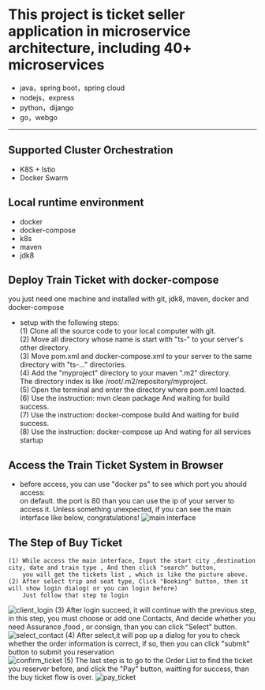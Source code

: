 This project is ticket seller application in microservice architecture, including 40+ microservices
=========================

- java，spring boot，spring cloud
- nodejs，express
- python，dijango
- go，webgo

---
## Supported Cluster Orchestration
- K8S + Istio
- Docker Swarm

##  Local runtime environment
- docker
- docker-compose
- k8s
- maven
- jdk8

## Deploy Train Ticket with docker-compose

  you just need one machine and installed with  git, jdk8, maven, docker and docker-compose
- setup with the following steps:  
    (1) Clone all the source code to your local computer with git.  
    (2) Move all directory whose name is start with "ts-" to your server's  other directory.   
    (3) Move pom.xml and docker-compose.xml to your server to the same directory with "ts-..." directories.  
    (4) Add the "myproject" directory to your maven ".m2" directory.  
        The directory index is like  /root/.m2/repository/myproject.  
    (5) Open the terminal and enter the directory where pom.xml loacted.   
    (6) Use the instruction: mvn clean package  And waiting for build success.   
    (7) Use the instruction: docker-compose build  And waiting for build success.  
    (8) Use the instruction: docker-compose up   And wating for all services startup
     
## Access the Train Ticket System in Browser 
- before access, you can use "docker ps" to see which port you should access:  
    on default. the port is 80
    than you can use the ip of your server to access it.
    Unless something unexpected, if you can see the main interface like below, congratulations!
  ![main interface](https://raw.githubusercontent.com/microcosmx/train_ticket/master/image/main_interface.png)
    
##  The Step of Buy Ticket
    (1) While access the main interface, Input the start city ,destination city, date and train type , And then click "search" button,
        you will get the tickets list , which is like the picture above.
    (2) After select trip and seat type, Click "Booking" button, then it will show login dialog( or you can login before)
        Just follow that step to login
  ![client_login](https://raw.githubusercontent.com/microcosmx/train_ticket/master/image/login.png)
    (3) After login succeed, it will continue with the previous step, in this step, you must choose or add one Contacts,
        And decide whether you need Assurance ,food , or consign, than you can click "Select" button.  
  ![select_contact](https://raw.githubusercontent.com/microcosmx/train_ticket/master/image/select_contace.png)
    (4) After select,it will pop up a dialog for you to check whether the order information is correct, if so, then you can 
       click "submit" button to submit you reservation  
  ![confirm_ticket](https://raw.githubusercontent.com/microcosmx/train_ticket/master/image/confirm_ticket.png)
    (5) The last step is to go to the Order List to find the ticket you reserver before, and click the "Pay" button,
       waitting for success, than the buy ticket flow is over.
  ![pay_ticket](https://raw.githubusercontent.com/microcosmx/train_ticket/master/image/pay_ticket.png)


